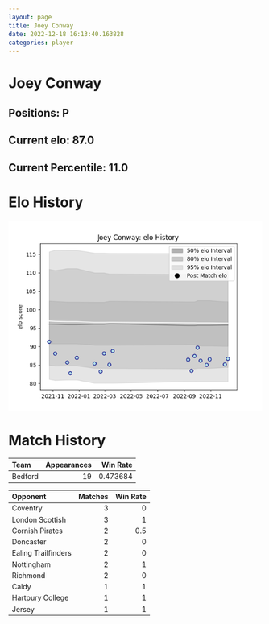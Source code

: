 ```yaml
---  
layout: page  
title: Joey Conway  
date: 2022-12-18 16:13:40.163828  
categories: player  
---
```

# Joey Conway

## Positions: P

## Current elo: 87.0

## Current Percentile: 11.0

# Elo History


![elo history](history_JoeyConway.png)
# Match History


| Team    |   Appearances |   Win Rate |
|:--------|--------------:|-----------:|
| Bedford |            19 |   0.473684 |

| Opponent            |   Matches |   Win Rate |
|:--------------------|----------:|-----------:|
| Coventry            |         3 |        0   |
| London Scottish     |         3 |        1   |
| Cornish Pirates     |         2 |        0.5 |
| Doncaster           |         2 |        0   |
| Ealing Trailfinders |         2 |        0   |
| Nottingham          |         2 |        1   |
| Richmond            |         2 |        0   |
| Caldy               |         1 |        1   |
| Hartpury College    |         1 |        1   |
| Jersey              |         1 |        1   |
